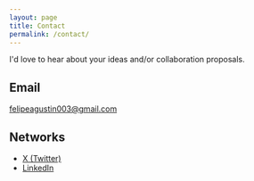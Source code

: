 ```yaml
---
layout: page
title: Contact
permalink: /contact/
---
```


I'd love to hear about your ideas and/or collaboration proposals.

## Email
[felipeagustin003@gmail.com](mailto:felipeagustin003@gmail.com)

## Networks
- [X (Twitter)](https://x.com/felipeagustin0)
- [LinkedIn](https://www.linkedin.com/in/felipeagcg/)
